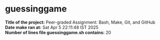 # guessinggame

**Title of the project:** Peer-graded Assignment: Bash, Make, Git, and GitHub  
**Date make ran at:** Sat Apr 5 22:11:48 IST 2025  
**Number of lines file guessinggame.sh contains:** 20
